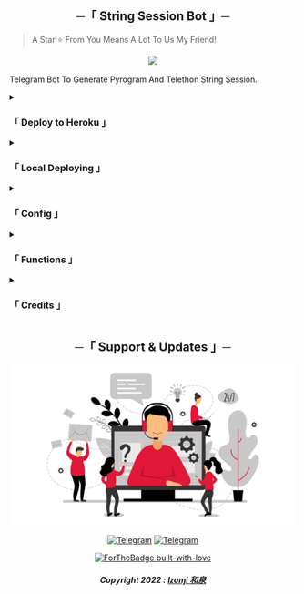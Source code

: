 <h2 align="center">
    ─「 String Session Bot 」─
</h2>

> A Star ⭐ From You Means A Lot To Us My Friend!

<p align="center">

<img src="https://github.com/AL3X-Github/Resources/blob/main/Photos/Izumi%20X%20Shikimori.png">

Telegram Bot To Generate Pyrogram And Telethon String Session.

<details>
<summary><h3>「 Deploy to Heroku 」</h3></summary>

<p align="center"><a href="https://heroku.com/deploy?template=https://github.com/AL3X-Github/String-Bot"> <img src="https://img.shields.io/badge/Deploy%20To%20Heroku-black?style=for-the-badge&logo=heroku" width="220" height="38.45"/></a></p>

❶. Tap On Above Button And Fill `API_ID`, `API_HASH`, `BOT_TOKEN` (and `MUST_JOIN`).

❷. Then Tap "Deploy App" Below It. Wait Till Deploying Is Complete (Will Take Atmost 2 Minutes).

❸. After Deploying Is Complete, Tap On "Manage App"

❹. Check The Logs To See If Your Bot Is Ready!

</details>
<details>
<summary><h3>「 Local Deploying 」</h3></summary>

1. Clone The Repo
   ```markdown
   git clone https://github.com/AL3X-Github/String-Bot
   ```
2. Get a `DATABASE_URL`. If you don't know how, deploy using Heroku Button only or delete database things as it's not a compulsion.
3. Rename `.env.sample` to `.env` and fill the needed variables
4. Enter the directory
   ```markdown
   cd String-Bot
   ```
5. Install all the dependencies
   ```markdown
   pip install -r requirements.txt
   ```
6. Run the file
   ```markdown
   python3 bot.py
   ```

</details>
<details>
<summary><h3>「 Config 」</h3></summary>

- `API_ID` - Get this from [my.telegram.org](https://my.telegram.org/auth)
- `API_HASH` - Get this from [my.telegram.org](https://my.telegram.org/auth)
- `BOT_TOKEN` - Get this from [@BotFather](https://t.me/BotFather)
- `DATABASE_URL` - Will be automatically added by Heroku.
- `MUST_JOIN` - Username/ID of your telegram channel/group.

</details>
<details>
<summary><h3>「 Functions 」</h3></summary>

- Generate Pyrogram Users String Session 
- Generate Pyrogram bot string session
- Generate Pyrogram Version 1 And 2 String Session's 
- Generate Telethon String Session 

</details><details>
<summary><h3>「 Credits 」</h3></summary>

- [Dan Tès](https://github.com/delivrance) For His [Pyrogram](https://docs.pyrogram.org) Library
- [Lonami](https://github.com/Lonami) For His [Telethon](https://docs.telethon.dev) Library 

</details>
<h2 align="center">
    ─「 Support & Updates 」─
</h2>

<div align="center">

![Support Cover](https://github.com/AL3X-Github/Resources/blob/main/Photos/Support.png)

</div>

<div align="center">

[![Telegram](https://img.shields.io/badge/Group-%232C3454?style=for-the-badge&logo=telegram&logoColor=white)](https://telegram.dog/MaximXGroup) [![Telegram](https://img.shields.io/badge/Channel-%232C3454?style=for-the-badge&logo=telegram&logoColor=white)](https://telegram.dog/MaximXChannels)

[![ForTheBadge built-with-love](http://ForTheBadge.com/images/badges/built-with-love.svg)](https://github.com/AL3X-Github)

<h6>

**Copyright 2022 :** [**Iᴢυɱi 和泉**](https://telegram.dog/MaximXRobot) 

</h6>
</div>

